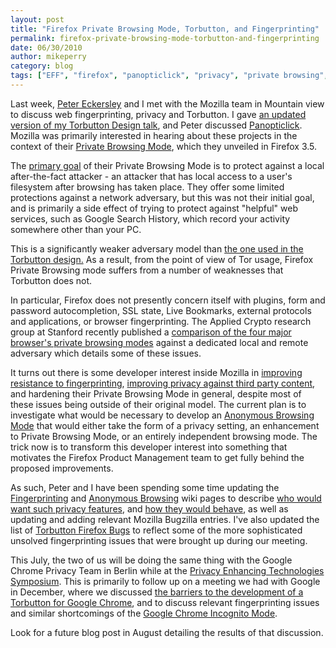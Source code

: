 ```yaml
---
layout: post
title: "Firefox Private Browsing Mode, Torbutton, and Fingerprinting"
permalink: firefox-private-browsing-mode-torbutton-and-fingerprinting
date: 06/30/2010
author: mikeperry
category: blog
tags: ["EFF", "firefox", "panopticlick", "privacy", "private browsing", "threat models", "torbutton"]
---
```


Last week, [Peter Eckersley](http://www.eff.org/about/staff/peter-eckersley) and I met with the Mozilla team in Mountain view to discuss web fingerprinting, privacy and Torbutton. I gave [an updated version of my Torbutton Design talk](https://www.torproject.org/torbutton/design/MozillaBrownBag.pdf), and Peter discussed [Panopticlick](http://panopticlick.eff.org/). Mozilla was primarily interested in hearing about these projects in the context of their [Private Browsing Mode](https://support.mozilla.com/en-us/kb/private+browsing), which they unveiled in Firefox 3.5.

The [primary goal](https://wiki.mozilla.org/PrivateBrowsing) of their Private Browsing Mode is to protect against a local after-the-fact attacker - an attacker that has local access to a user's filesystem after browsing has taken place. They offer some limited protections against a network adversary, but this was not their initial goal, and is primarily a side effect of trying to protect against "helpful" web services, such as Google Search History, which record your activity somewhere other than your PC.

This is a significantly weaker adversary model than [the one used in the Torbutton design.](https://www.torproject.org/torbutton/design/#adversary) As a result, from the point of view of Tor usage, Firefox Private Browsing mode suffers from a number of weaknesses that Torbutton does not.

In particular, Firefox does not presently concern itself with plugins, form and password autocompletion, SSL state, Live Bookmarks, external protocols and applications, or browser fingerprinting. The Applied Crypto research group at Stanford recently published a [comparison of the four major browser's private browsing modes](http://crypto.stanford.edu/~dabo/pubs/abstracts/privatebrowsing.html) against a dedicated local and remote adversary which details some of these issues.

It turns out there is some developer interest inside Mozilla in [improving resistance to fingerprinting](https://wiki.mozilla.org/Fingerprinting), [improving privacy against third party content](https://wiki.mozilla.org/Thirdparty), and hardening their Private Browsing Mode in general, despite most of these issues being outside of their original model. The current plan is to investigate what would be necessary to develop an [Anonymous Browsing Mode](https://wiki.mozilla.org/Security/Anonymous_Browsing) that would either take the form of a privacy setting, an enhancement to Private Browsing Mode, or an entirely independent browsing mode. The trick now is to transform this developer interest into something that motivates the Firefox Product Management team to get fully behind the proposed improvements.

As such, Peter and I have been spending some time updating the [Fingerprinting](https://wiki.mozilla.org/Fingerprinting) and [Anonymous Browsing](https://wiki.mozilla.org/Security/Anonymous_Browsing) wiki pages to describe [who would want such privacy features](https://wiki.mozilla.org/Security/Anonymous_Browsing#Use_Cases), and [how they would behave](https://wiki.mozilla.org/Security/Anonymous_Browsing#Behavior), as well as updating and adding relevant Mozilla Bugzilla entries. I've also updated the list of [Torbutton Firefox Bugs](https://www.torproject.org/torbutton/design/#FirefoxBugs) to reflect some of the more sophisticated unsolved fingerprinting issues that were brought up during our meeting.

This July, the two of us will be doing the same thing with the Google Chrome Privacy Team in Berlin while at the [Privacy Enhancing Technologies Symposium](https://blog.torproject.org/events/tor-privacy-enhancing-technologies-symposium-berlin-germany). This is primarily to follow up on a meeting we had with Google in December, where we discussed [the barriers to the development of a Torbutton for Google Chrome](https://groups.google.com/group/chromium-extensions/browse_thread/thread/ceba26ca9e2f6a78?hl=en), and to discuss relevant fingerprinting issues and similar shortcomings of the [Google Chrome Incognito Mode](http://www.google.com/support/chrome/bin/answer.py?answer=95464).

Look for a future blog post in August detailing the results of that discussion.

